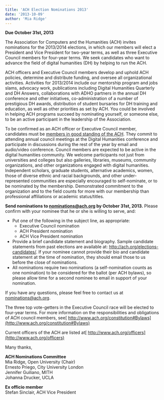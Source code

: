 ```yaml
---
title: 'ACH Election Nominations 2013'
date: '2013-10-09'
author: 'Mia Ridge'
---
```

**Due October 31st, 2013**

The Association for Computers and the Humanities (ACH) invites nominations for the 2013/2014 elections, in which our members will elect a President and Vice President for two-year terms, as well as three Executive Council members for four-year terms. We seek candidates who want to advance the field of digital humanities (DH) by helping to run the ACH.

ACH officers and Executive Council members develop and uphold ACH policies, determine and distribute funding, and oversee all organizational activities. Activities for 2013/2014 include our mentorship program and jobs slams, advocacy work, publications including Digital Humanities Quarterly and DH Answers, collaborations with ADHO partners in the annual DH conference and other initiatives, co-administration of a number of prestigious DH awards, distribution of student bursaries for DH training and education, as well as other priorities as set by ACH. You could be involved in helping ACH programs succeed by nominating yourself, or someone else, to be an active participant in the leadership of the Association.

To be confirmed as an ACH officer or Executive Council member, candidates must be [members in good standing of the ACH](http://ach.org/membership/). They commit to attending annual council meetings at the Digital Humanities conference and participate in discussions during the rest of the year by email and audio/video conference. Council members are expected to be active in the digital humanities community. We welcome participants not just from universities and colleges but also galleries, libraries, museums, community organizations, and other organizations engaged with digital humanities. Independent scholars, graduate students, alternative academics, women, those of diverse ethnic and racial backgrounds, and other under-represented communities are especially encouraged to self-nominate, or to be nominated by the membership. Demonstrated commitment to the organization and to the field counts for more with our membership than professional affiliations or academic status/titles.

**Send nominations to <nominations@ach.org> by October 31st, 2013.** Please confirm with your nominee that he or she is willing to serve, and:

- Put one of the following in the subject line, as appropriate: 
  - Executive Council nomination
  - ACH President nomination
  - ACH Vice President nomination
- Provide a brief candidate statement and biography. Sample candidate statements from past elections are available at: <http://ach.org/elections-candidates/>. If your nominee cannot provide their bio and candidate statement at the time of nomination, they should email those to us before the close of nominations.
- All nominations require two nominations (a self-nomination counts as one nomination) to be considered for the ballot (per ACH bylaws), so please allow time for a second nominee to email in support of your nomination.

If you have any questions, please feel free to contact us at <nominations@ach.org>.

The three top vote-getters in the Executive Council race will be elected to four-year terms. For more information on the responsibilities and obligations of ACH council members, see[ http://www.ach.org/constitution#Bylaws](http://www.ach.org/constitution#Bylaws)

Current officers of the ACH are listed at[ http://www.ach.org/officers](http://www.ach.org/officers)

Many thanks,

**ACH Nominations Committee**  
Mia Ridge, Open University (Chair)  
Ernesto Priego, City University London  
Jennifer Guiliano, MITH  
Johanna Drucker, UCLA

**Ex officio member**  
Stefan Sinclair, ACH Vice President
